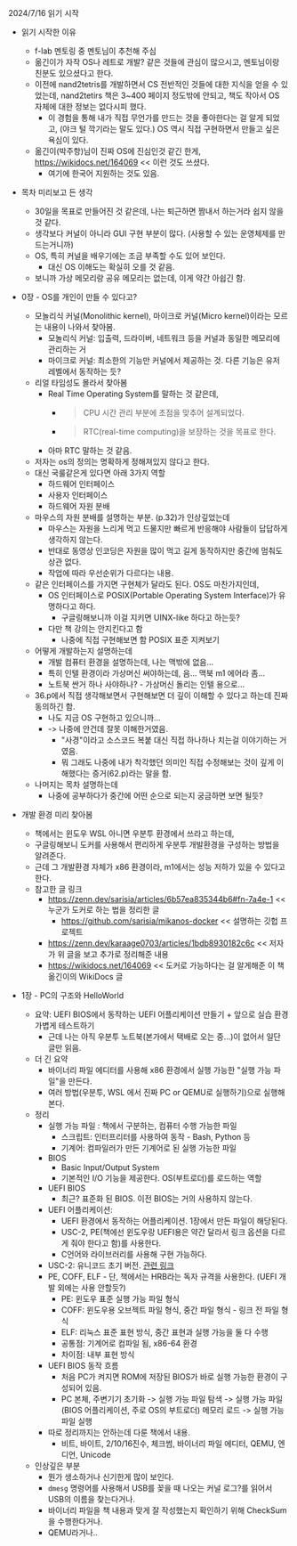 2024/7/16 읽기 시작

- 읽기 시작한 이유
	- f-lab 멘토링 중 멘토님이 추천해 주심
	- 옮긴이가 자작 OS나 레트로 개발? 같은 것들에 관심이 많으시고, 멘토님이랑 친분도 있으셨다고 한다.
	- 이전에 nand2tetris를 개발하면서 CS 전반적인 것들에 대한 지식을 얻을 수 있었는데, nand2tetirs 책은 3~400 페이지 정도밖에 안되고, 책도 작아서 OS 자체에 대한 정보는 없다시피 했다.
		- 이 경험을 통해 내가 직접 무언가를 만드는 것을 좋아한다는 걸 알게 되었고, (야크 털 깍기라는 말도 있다.) OS 역시 직접 구현하면서 만들고 싶은 욕심이 있다.
	- 옮긴이(박주항)님이 진짜 OS에 진심인것 같긴 한게, https://wikidocs.net/164069 << 이런 것도 쓰셨다.
		- 여기에 한국어 지원하는 것도 있음.

- 목차 미리보고 든 생각
	- 30일을 목표로 만들어진 것 같은데, 나는 퇴근하면 짬내서 하는거라 쉽지 않을 것 같다.
	- 생각보다 커널이 아니라 GUI 구현 부분이 많다. (사용할 수 있는 운영체제를 만드는거니까)
	- OS, 특히 커널을 배우기에는 조금 부족할 수도 있어 보인다.
		- 대신 OS 이해도는 확실히 오를 것 같음.
	- 보니까 가상 메모리랑 공유 메모리는 없는데, 이게 약간 아쉽긴 함.

- 0장 - OS를 개인이 만들 수 있다고?
	- 모놀리식 커널(Monolithic kernel), 마이크로 커널(Micro kernel)이라는 모르는 내용이 나와서 찾아봄.
		- 모놀리식 커널: 입출력, 드라이버, 네트워크 등을 커널과 동일한 메모리에 관리하는 거
		- 마이크로 커널: 최소한의 기능만 커널에서 제공하는 것. 다른 기능은 유저 레벨에서 동작하는 듯?
	- 리얼 타임성도 몰라서 찾아봄
		- Real Time Operating System를 말하는 것 같은데, 
			- > CPU 시간 관리 부분에 초점을 맞추어 설계되었다.
			- > RTC(real-time computing)을 보장하는 것을 목표로 한다.
		- 아마 RTC 말하는 것 같음.
	- 저자는 os의 정의는 명확하게 정해져있지 않다고 한다.
	- 대신 국룰같은게 있다면 아래 3가지 역할
		- 하드웨어 인터페이스
		- 사용자 인터페이스
		- 하드웨어 자원 분배
	- 마우스의 자원 분배를 설명하는 부분. (p.32)가 인상깊었는데
		- 마우스는 자원을 느리게 먹고 드물지만 빠르게 반응해야 사람들이 답답하게 생각하지 않는다.
		- 반대로 동영상 인코딩은 자원을 많이 먹고 길게 동작하지만 중간에 멈춰도 상관 없다.
		- 작업에 따라 우선순위가 다르다는 내용.
	- 같은 인터페이스를 가지면 구현체가 달라도 된다. OS도 마찬가지인데,
		- OS 인터페이스로 POSIX(Portable Operating System Interface)가 유명하다고 하다.
			- 구글링해보니까 이걸 지키면 UINX-like 하다고 하는듯?
		- 다만 책 강의는 안지킨다고 함
			- 나중에 직접 구현해보면 함 POSIX 표준 지켜보기
	- 어떻게 개발하는지 설명하는데
		- 개발 컴퓨터 환경을 설명하는데, 나는 맥밖에 없음...
		- 특히 인텔 환경이라 가상머신 써야하는데, 음... 맥북 m1 에어라 좀...
		- 노트북 싼거 하나 사야하나? - 가상머신 돌리는 인텔 용으로...
	- 36.p에서 직접 생각해보면서 구현해보면 더 깊이 이해할 수 있다고 하는데 진짜 동의하긴 함.
		- 나도 지금 OS 구현하고 있으니까...
		- -> 나중에 안건데 잘못 이해한거였음.
			- "사경"이라고 소스코드 복붙 대신 직접 하나하나 치는걸 이야기하는 거였음.
			- 뭐 그래도 나중에 내가 착각했던 의미인 직접 수정해보는 것이 깊게 이해했다는 증거(62.p)라는 말을 함.
	- 나머지는 목차 설명하는데
		- 나중에 공부하다가 중간에 어떤 순으로 되는지 궁금하면 보면 될듯?

- 개발 환경 미리 찾아봄
	- 책에서는 윈도우 WSL 아니면 우분투 환경에서 쓰라고 하는데,
	- 구글링해보니 도커를 사용해서 편리하게 우분투 개발환경을 구성하는 방법을 알려준다.
	- 근데 그 개발환경 자체가 x86 환경이라, m1에서는 성능 저하가 있을 수 있다고 한다.
	- 참고한 글 링크
		- https://zenn.dev/sarisia/articles/6b57ea835344b6#fn-7a4e-1 << 누군가 도커로 하는 법을 정리한 글
			- https://github.com/sarisia/mikanos-docker << 설명하는 깃헙 프로젝트
		- https://zenn.dev/karaage0703/articles/1bdb8930182c6c << 저자가 위 글을 보고 추가로 정리해준 내용
		- https://wikidocs.net/164069 << 도커로 가능하다는 걸 알게해준 이 책 옮긴이의 WikiDocs 글

- 1장 - PC의 구조와 HelloWorld
	- 요약: UEFI BIOS에서 동작하는 UEFI 어플리케이션 만들기 + 앞으로 실습 환경 가볍게 테스트하기
		- 근데 나는 아직 우분투 노트북(본가에서 택배로 오는 중...)이 없어서 일단 글만 읽음.
	- 더 긴 요약
		- 바이너리 파일 에디터를 사용해 x86 환경에서 실행 가능한 "실행 가능 파일"을 만든다.
		- 여러 방법(우분투, WSL 에서 진짜 PC or QEMU로 실행하기)으로 실행해본다.
	- 정리
		- 실행 가능 파일 : 책에서 구분하는, 컴퓨터 수행 가능한 파일
			- 스크립트: 인터프리터를 사용하여 동작 - Bash, Python 등
			- 기계어: 컴파일러가 만든 기계어로 된 실행 가능한 파일
		- BIOS
			- Basic Input/Output System
			- 기본적인 I/O 기능을 제공한다. OS(부트로더)를 로드하는 역할
		- UEFI BIOS
			- 최근? 표준화 된 BIOS. 이전 BIOS는 거의 사용하지 않는다.
		- UEFI 어플리케이션:
			- UEFI 환경에서 동작하는 어플리케이션. 1장에서 만든 파일이 해당된다.
			- USC-2, PE(책에선 윈도우랑 UEFI용은 약간 달라서 링크 옵션을 다르게 줘야 한다고 함)를 사용한다.
			- C언어와 라이브러리를 사용해 구현 가능하다.
		- USC-2: 유니코드 초기 버전. [관련 링크](https://www.ibm.com/docs/ko/i/7.5?topic=unicode-ucs-2-its-relationship-utf-16)
		- PE, COFF, ELF - 단, 책에서는 HRB라는 독자 규격을 사용한다. (UEFI 개발 외에는 사용 안할듯?)
			- PE: 윈도우 표준 실행 가능 파일 형식
			- COFF: 윈도우용 오브젝트 파일 형식, 중간 파일 형식 - 링크 전 파일 형식
			- ELF: 리눅스 표준 표현 방식, 중간 표현과 실행 가능을 둘 다 수행
			- 공통점: 기계어로 컴파일 됨, x86-64 환경
			- 차이점: 내부 표현 방식
		- UEFI BIOS 동작 흐름
			- 처음 PC가 켜지면 ROM에 저장된 BIOS가 바로 실행 가능한 환경이 구성되어 있음.
			- PC 본체, 주변기기 초기화 -> 실행 가능 파일 탐색 -> 실행 가능 파일(BIOS 어플리케이션, 주로 OS의 부트로더) 메모리 로드 -> 실행 가능 파일 실행
		- 따로 정리까지는 안하는데 다룬 책에서 내용.
			- 비트, 바이트, 2/10/16진수, 체크썸, 바이너리 파일 에디터, QEMU, 엔디언, Unicode
	- 인상깊은 부분
		- 뭔가 생소하거나 신기한게 많이 보인다.
		- `dmesg` 명령어를 사용해서 USB를 꽂을 때 나오는 커널 로그?를 읽어서 USB의 이름을 찾는다거나.
		- 바이너리 파일을 책 내용과 맞게 잘 작성했는지 확인하기 위해  CheckSum을 수행한다거나.
		- QEMU라거나..
